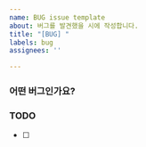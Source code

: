 ```yaml
---
name: BUG issue template
about: 버그를 발견했을 시에 작성합니다.
title: "[BUG] "
labels: bug
assignees: ''

---
```


### 어떤 버그인가요?

### TODO
- [ ]
